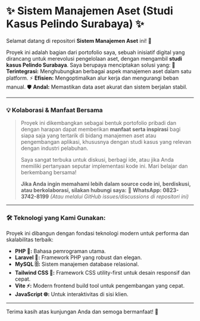 # ✨ Sistem Manajemen Aset (Studi Kasus Pelindo Surabaya) ✨

Selamat datang di repositori **Sistem Manajemen Aset** ini! 👋

Proyek ini adalah bagian dari portofolio saya, sebuah inisiatif digital yang dirancang untuk merevolusi pengelolaan aset, dengan mengambil **studi kasus Pelindo Surabaya**. Saya berupaya menciptakan solusi yang:
🚀 **Terintegrasi:** Menghubungkan berbagai aspek manajemen aset dalam satu platform.
⚡ **Efisien:** Mengoptimalkan alur kerja dan mengurangi beban manual.
🛡️ **Andal:** Memastikan data aset akurat dan sistem berjalan stabil.

---

### 💡 Kolaborasi & Manfaat Bersama

> Proyek ini dikembangkan sebagai bentuk portofolio pribadi dan dengan harapan dapat memberikan **manfaat serta inspirasi** bagi siapa saja yang tertarik di bidang manajemen aset atau pengembangan aplikasi, khususnya dengan studi kasus yang relevan dengan industri pelabuhan.
>
> Saya sangat terbuka untuk diskusi, berbagi ide, atau jika Anda memiliki pertanyaan seputar implementasi kode ini. Mari belajar dan berkembang bersama!
>
> **Jika Anda ingin memahami lebih dalam source code ini, berdiskusi, atau berkolaborasi, silakan hubungi saya:**
> 📲 **WhatsApp: 0823-3742-8199**
> *(Atau melalui GitHub issues/discussions di repositori ini)*

---

### 🛠️ Teknologi yang Kami Gunakan:

Proyek ini dibangun dengan fondasi teknologi modern untuk performa dan skalabilitas terbaik:
* **PHP 🐘:** Bahasa pemrograman utama.
* **Laravel 💖:** Framework PHP yang robust dan elegan.
* **MySQL 🗄️:** Sistem manajemen database relasional.
* **Tailwind CSS 🎨:** Framework CSS utility-first untuk desain responsif dan cepat.
* **Vite ⚡:** Modern frontend build tool untuk pengembangan yang cepat.
* **JavaScript 🌐:** Untuk interaktivitas di sisi klien.

---

Terima kasih atas kunjungan Anda dan semoga bermanfaat! 🙏
